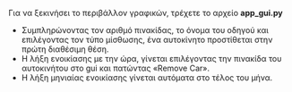 Για να ξεκινήσει το περιβάλλον γραφικών, τρέχετε το αρχείο **app_gui.py**

- Συμπληρώνοντας τον αριθμό πινακίδας, το όνομα του οδηγού και επιλέγοντας τον τύπο μίσθωσης, ένα αυτοκίνητο προστίθεται στην πρώτη διαθέσιμη θέση.
- Η λήξη ενοικίασης με την ώρα, γίνεται επιλέγοντας την πινακίδα του αυτοκινήτου στο gui και πατώντας «Remove Car».
- Η λήξη μηνιαίας ενοικίασης γίνεται αυτόματα στο τέλος του μήνα.
